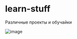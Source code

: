 # learn-stuff

Различные проекты и обучайки

![image](https://user-images.githubusercontent.com/61092992/190969729-1d685a8c-77dc-4322-9cdb-643d3b7f6f8c.png)
